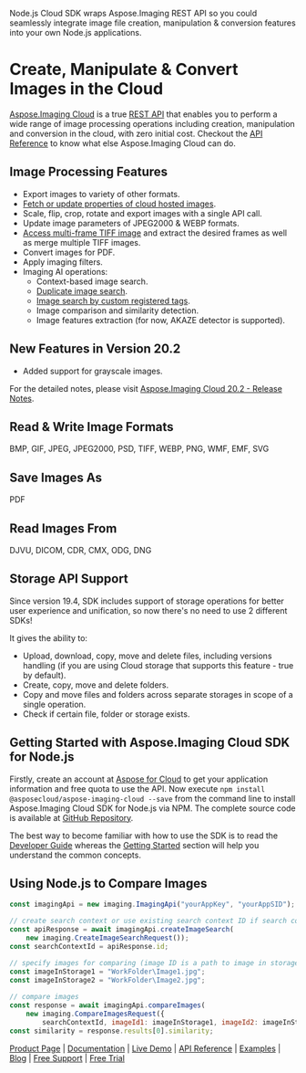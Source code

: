 Node.js Cloud SDK wraps Aspose.Imaging REST API so you could seamlessly integrate image file creation, manipulation & conversion features into your own Node.js applications.

# Create, Manipulate & Convert Images in the Cloud

[Aspose.Imaging Cloud](https://products.aspose.cloud/imaging) is a true [REST API](https://apireference.aspose.cloud/imaging/) that enables you to perform a wide range of image processing operations including creation, manipulation and conversion in the cloud, with zero initial cost. Checkout the [API Reference](https://apireference.aspose.cloud/imaging/) to know what else Aspose.Imaging Cloud can do.

## Image Processing Features

- Export images to variety of other formats.
- [Fetch or update properties of cloud hosted images](https://docs.aspose.cloud/display/imagingcloud/Working+with+Image+Properties).
- Scale, flip, crop, rotate and export images with a single API call.
- Update image parameters of JPEG2000 & WEBP formats.
- [Access multi-frame TIFF image](https://docs.aspose.cloud/display/imagingcloud/Working+with+TIFF+Frames) and extract the desired frames as well as merge multiple TIFF images.
- Convert images for PDF.
- Apply imaging filters.
- Imaging AI operations:
	- Context-based image search.
	- [Duplicate image search](https://docs.aspose.cloud/display/imagingcloud/Find+Duplicate+Images).
	- [Image search by custom registered tags](https://docs.aspose.cloud/display/imagingcloud/Find+Images+By+Tags).
	- Image comparison and similarity detection.
	- Image features extraction (for now, AKAZE detector is supported).

## New Features in Version 20.2

- Added support for grayscale images.

For the detailed notes, please visit [Aspose.Imaging Cloud 20.2 - Release Notes](https://docs.aspose.cloud/display/imagingcloud/Aspose.Imaging+Cloud+20.2+-+Release+Notes).

## Read & Write Image Formats

BMP, GIF, JPEG, JPEG2000, PSD, TIFF, WEBP, PNG, WMF, EMF, SVG

## Save Images As

PDF

## Read Images From

DJVU, DICOM, CDR, CMX, ODG, DNG

## Storage API Support

Since version 19.4, SDK includes support of storage operations for better user experience and unification, so now there's no need to use 2 different SDKs!

It gives the ability to:

- Upload, download, copy, move and delete files, including versions handling (if you are using Cloud storage that supports this feature - true by default).
- Create, copy, move and delete folders.
- Copy and move files and folders across separate storages in scope of a single operation.
- Check if certain file, folder or storage exists.

## Getting Started with Aspose.Imaging Cloud SDK for Node.js

Firstly, create an account at [Aspose for Cloud](https://dashboard.aspose.cloud/#/apps) to get your application information and free quota to use the API. Now execute `npm install @asposecloud/aspose-imaging-cloud --save` from the command line to install Aspose.Imaging Cloud SDK for Node.js via NPM. The complete source code is available at [GitHub Repository](https://github.com/aspose-imaging-cloud/aspose-imaging-cloud-node).

The best way to become familiar with how to use the SDK is to read the [Developer Guide](https://docs.aspose.cloud/display/imagingcloud/Developer+Guide) whereas the [Getting Started](https://docs.aspose.cloud/display/imagingcloud/Getting+Started) section will help you understand the common concepts.

## Using Node.js to Compare Images

```js
const imagingApi = new imaging.ImagingApi("yourAppKey", "yourAppSID");

// create search context or use existing search context ID if search context was created earlier
const apiResponse = await imagingApi.createImageSearch(
    new imaging.CreateImageSearchRequest());
const searchContextId = apiResponse.id;

// specify images for comparing (image ID is a path to image in storage)
const imageInStorage1 = "WorkFolder\Image1.jpg";
const imageInStorage2 = "WorkFolder\Image2.jpg";
  
// compare images
const response = await imagingApi.compareImages(
    new imaging.CompareImagesRequest({
        searchContextId, imageId1: imageInStorage1, imageId2: imageInStorage2 }));
const similarity = response.results[0].similarity;
```

[Product Page](https://products.aspose.cloud/imaging/nodejs) | [Documentation](https://docs.aspose.cloud/display/imagingcloud/Home) | [Live Demo](https://products.aspose.app/imaging/family) | [API Reference](https://apireference.aspose.cloud/imaging/) | [Examples](https://github.com/aspose-imaging-cloud/aspose-imaging-cloud-node) | [Blog](https://blog.aspose.cloud/category/imaging/) | [Free Support](https://forum.aspose.cloud/c/imaging) | [Free Trial](https://dashboard.aspose.cloud/#/apps)
